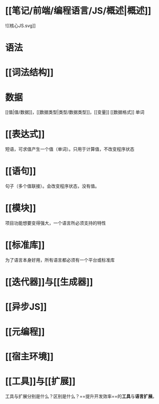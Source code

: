 # [[笔记/前端/编程语言/JS/概述|概述]]
![[核心JS.svg]]
# 语法

# [[词法结构]]
# 数据
[[值|值/数据]]，[[数据类型|类型/数据类型]]，[[变量]]
[[数据格式]]
单词
# [[表达式]]
短语，可求值产生一个值（单词）。只用于计算值，不改变程序状态
# [[语句]]
句子（多个值联接）。会改变程序状态，没有值。
# [[模块]]
项目功能想要变得强大，一个语言所必须支持的特性
# [[标准库]]
为了语言本身好用，所有语言都必须有一个平台或标准库
# [[迭代器]]与[[生成器]]
# [[异步JS]]
# [[元编程]]
# [[宿主环境]]
# [[工具]]与[[扩展]]
工具与扩展分别是什么？区别是什么？==提升开发效率==的**工具**与**语言扩展**。
